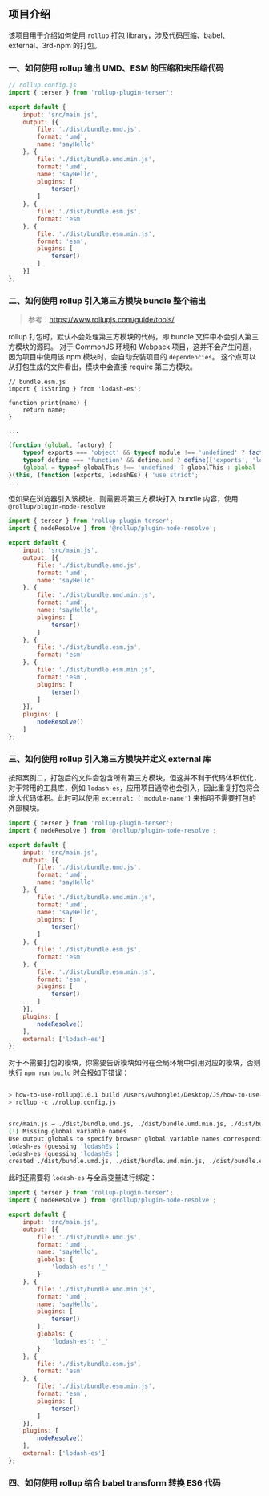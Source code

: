 ## 项目介绍
该项目用于介绍如何使用 `rollup` 打包 library，涉及代码压缩、babel、external、3rd-npm 的打包。

### 一、如何使用 rollup 输出 UMD、ESM 的压缩和未压缩代码
```js
// rollup.config.js
import { terser } from 'rollup-plugin-terser';

export default {
    input: 'src/main.js',
    output: [{
        file: './dist/bundle.umd.js',
        format: 'umd',
        name: 'sayHello'
    }, {
        file: './dist/bundle.umd.min.js',
        format: 'umd',
        name: 'sayHello',
        plugins: [
            terser()
        ]
    }, {
        file: './dist/bundle.esm.js',
        format: 'esm'
    }, {
        file: './dist/bundle.esm.min.js',
        format: 'esm',
        plugins: [
            terser()
        ]
    }]
};
```

### 二、如何使用 rollup 引入第三方模块 bundle 整个输出
> 参考：https://www.rollupjs.com/guide/tools/

rollup 打包时，默认不会处理第三方模块的代码，即 bundle 文件中不会引入第三方模块的源码。
对于 CommonJS 环境和 Webpack 项目，这并不会产生问题，因为项目中使用该 npm 模块时，会自动安装项目的 `dependencies`。
这个点可以从打包生成的文件看出，模块中会直接 require 第三方模块。
```
// bundle.esm.js
import { isString } from 'lodash-es';

function print(name) {
    return name;
}

...
```

```js
(function (global, factory) {
    typeof exports === 'object' && typeof module !== 'undefined' ? factory(exports, require('lodash-es')) :
    typeof define === 'function' && define.amd ? define(['exports', 'lodash-es'], factory) :
    (global = typeof globalThis !== 'undefined' ? globalThis : global || self, factory(global.sayHello = {}, global.lodashEs));
}(this, (function (exports, lodashEs) { 'use strict';
...
```

但如果在浏览器引入该模块，则需要将第三方模块打入 bundle 内容，使用 `@rollup/plugin-node-resolve
`

```js
import { terser } from 'rollup-plugin-terser';
import { nodeResolve } from '@rollup/plugin-node-resolve';

export default {
    input: 'src/main.js',
    output: [{
        file: './dist/bundle.umd.js',
        format: 'umd',
        name: 'sayHello'
    }, {
        file: './dist/bundle.umd.min.js',
        format: 'umd',
        name: 'sayHello',
        plugins: [
            terser()
        ]
    }, {
        file: './dist/bundle.esm.js',
        format: 'esm'
    }, {
        file: './dist/bundle.esm.min.js',
        format: 'esm',
        plugins: [
            terser()
        ]
    }],
    plugins: [
        nodeResolve()
    ]
};
```


### 三、如何使用 rollup 引入第三方模块并定义 external 库
按照案例二，打包后的文件会包含所有第三方模块，但这并不利于代码体积优化，对于常用的工具库，例如 `lodash-es`，应用项目通常也会引入，因此重复打包将会增大代码体积。此时可以使用 `external: ['module-name']` 来指明不需要打包的外部模块。

```js
import { terser } from 'rollup-plugin-terser';
import { nodeResolve } from '@rollup/plugin-node-resolve';

export default {
    input: 'src/main.js',
    output: [{
        file: './dist/bundle.umd.js',
        format: 'umd',
        name: 'sayHello'
    }, {
        file: './dist/bundle.umd.min.js',
        format: 'umd',
        name: 'sayHello',
        plugins: [
            terser()
        ]
    }, {
        file: './dist/bundle.esm.js',
        format: 'esm'
    }, {
        file: './dist/bundle.esm.min.js',
        format: 'esm',
        plugins: [
            terser()
        ]
    }],
    plugins: [
        nodeResolve()
    ],
    external: ['lodash-es']
};
```

对于不需要打包的模块，你需要告诉模块如何在全局环境中引用对应的模块，否则执行 `npm run build` 时会报如下错误：
```bash

> how-to-use-rollup@1.0.1 build /Users/wuhonglei/Desktop/JS/how-to-use-rollup
> rollup -c ./rollup.config.js


src/main.js → ./dist/bundle.umd.js, ./dist/bundle.umd.min.js, ./dist/bundle.esm.js, ./dist/bundle.esm.min.js...
(!) Missing global variable names
Use output.globals to specify browser global variable names corresponding to external modules
lodash-es (guessing 'lodashEs')
lodash-es (guessing 'lodashEs')
created ./dist/bundle.umd.js, ./dist/bundle.umd.min.js, ./dist/bundle.esm.js, ./dist/bundle.esm.min.js in 1.1s
```

此时还需要将 `lodash-es` 与全局变量进行绑定：

```js
import { terser } from 'rollup-plugin-terser';
import { nodeResolve } from '@rollup/plugin-node-resolve';

export default {
    input: 'src/main.js',
    output: [{
        file: './dist/bundle.umd.js',
        format: 'umd',
        name: 'sayHello',
        globals: {
            'lodash-es': '_'
        }
    }, {
        file: './dist/bundle.umd.min.js',
        format: 'umd',
        name: 'sayHello',
        plugins: [
            terser()
        ],
        globals: {
            'lodash-es': '_'
        }
    }, {
        file: './dist/bundle.esm.js',
        format: 'esm'
    }, {
        file: './dist/bundle.esm.min.js',
        format: 'esm',
        plugins: [
            terser()
        ]
    }],
    plugins: [
        nodeResolve()
    ],
    external: ['lodash-es']
};
```

### 四、如何使用 rollup 结合 babel transform 转换 ES6 代码